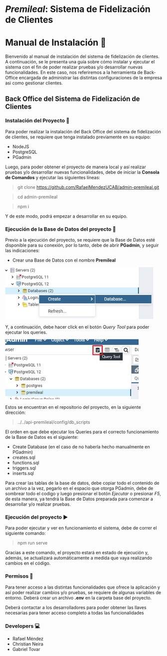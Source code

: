 # ***Premileal***: Sistema de Fidelización de Clientes

# Manual de Instalación :green_book:

Bienvenido al manual de instalación del sistema de fidelización de clientes. A continuación, se le presenta una guía sobre 
cómo instalar y ejecutar el sistema con el fin de poder realizar pruebas y/o desarrollar nuevas funcionalidades. En este caso,
nos referiremos a la herramienta de Back-Office encargada de administrar las distintas configuraciones de la empresa asi como 
gestionar clientes.

## Back Office del Sistema de Fidelización de Clientes

### Instalación del Proyecto :pencil:

Para poder realizar la instalación del Back Office del sistema de fidelización de clientes, se requiere que tenga 
instalado previamente en su equipo:

- NodeJS
- PostgreSQL
- PGadmin

Luego, para poder obtener el proyecto de manera local y así realizar pruebas y/o desarrollar nuevas funcionalidades, 
debe de iniciar la **Consola de Comandos** y ejecutar las siguientes líneas:

> git clone https://github.com/RafaelMendezUCAB/admin-premileal.git

> cd admin-premileal

> npm i

Y de este modo, podrá empezar a desarrollar en su equipo.

### Ejecución de la Base de Datos del proyecto :elephant:

Previo a la ejecución del proyecto, se requiere que la Base de Datos esté disponible para su conexión, por lo tanto, debe de abrir
**PGadmin**, y seguir las indicaciones:

- Crear una Base de Datos con el nombre **Premileal** 

![Click Derecho, Create DataBase](https://github.com/RafaelMendezUCAB/admin-premileal/blob/FASE1-041/src/assets/readme/createDataBase1.jpg)

Y, a continuación, debe hacer click en el botón *Query Tool* para poder ejecutar los queries.

![Query Tool](https://github.com/RafaelMendezUCAB/admin-premileal/blob/FASE1-041/src/assets/readme/createDataBase3.jpg)

Estos se encuentran en el repositorio del proyecto, en la siguiente dirección:

> ../../api-premileal/config/db_scripts

El orden en que debe ejecutar los Queries para el correcto funcionamiento de la Base de Datos es el siguiente:

- Create Database (en el caso de no haberla hecho manualmente en PGadmin)
- creates.sql
- functions.sql
- triggers.sql
- inserts.sql

Para crear las tablas de la base de datos, debe copiar todo el contenido de un archivo a la vez, pegarlo en el espacio que otorga
PGadmin, debe de sombrear todo el codigo y luego presionar el botón *Ejecutar* o presionar *F5*, de esta manera, ya tendrá la Base
de Datos preparada para comenzar a desarrollar y/o realizar pruebas.

### Ejecución del proyecto :arrow_forward:
Para poder ejecutar y ver en funcionamiento el sistema, debe de correr el siguiente comando:

> npm run serve

Gracias a este comando, el proyecto estará en estado de ejecución y, además, se actualizará automáticamente a medida que vaya 
realizando cambios en el código.

### Permisos :closed_lock_with_key:

Para tener acceso a las distintas funcionalidades que ofrece la aplicación y así poder realizar cambios y/o pruebas, se 
requiere de algunas variables de entorno. Deberá crear un archivo **.env** en la carpeta base del proyecto.

Deberá contactar a los desarrolladores para poder obtener las llaves necesarias para tener acceso completo a todas las 
funcionalidades 

### Developers :computer:

- Rafael Méndez
- Christian Neira
- Gabriel Tovar
